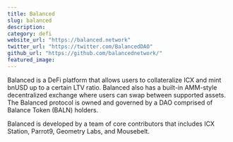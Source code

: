 ```yaml
---
title: Balanced
slug: balanced
description:
category: defi
website_url: "https://balanced.network"
twitter_url: "https://twitter.com/BalancedDAO"
github_url: "https://github.com/balancednetwork/"
featured_image:
---
```


Balanced is a DeFi platform that allows users to collateralize ICX and mint bnUSD up to a certain LTV ratio. Balanced also has a built-in AMM-style decentralized exchange where users can swap between supported assets. The Balanced protocol is owned and governed by a DAO comprised of Balance Token (BALN) holders.

Balanced is developed by a team of core contributors that includes ICX Station, Parrot9, Geometry Labs, and Mousebelt.
